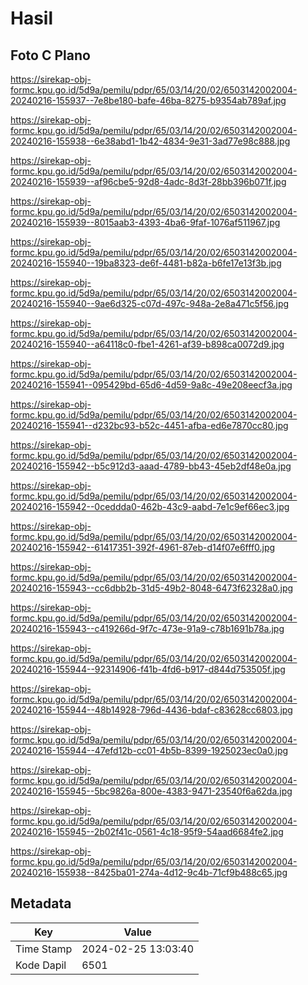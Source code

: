# Hasil

## Foto C Plano

https://sirekap-obj-formc.kpu.go.id/5d9a/pemilu/pdpr/65/03/14/20/02/6503142002004-20240216-155937--7e8be180-bafe-46ba-8275-b9354ab789af.jpg

https://sirekap-obj-formc.kpu.go.id/5d9a/pemilu/pdpr/65/03/14/20/02/6503142002004-20240216-155938--6e38abd1-1b42-4834-9e31-3ad77e98c888.jpg

https://sirekap-obj-formc.kpu.go.id/5d9a/pemilu/pdpr/65/03/14/20/02/6503142002004-20240216-155939--af96cbe5-92d8-4adc-8d3f-28bb396b071f.jpg

https://sirekap-obj-formc.kpu.go.id/5d9a/pemilu/pdpr/65/03/14/20/02/6503142002004-20240216-155939--8015aab3-4393-4ba6-9faf-1076af511967.jpg

https://sirekap-obj-formc.kpu.go.id/5d9a/pemilu/pdpr/65/03/14/20/02/6503142002004-20240216-155940--19ba8323-de6f-4481-b82a-b6fe17e13f3b.jpg

https://sirekap-obj-formc.kpu.go.id/5d9a/pemilu/pdpr/65/03/14/20/02/6503142002004-20240216-155940--9ae6d325-c07d-497c-948a-2e8a471c5f56.jpg

https://sirekap-obj-formc.kpu.go.id/5d9a/pemilu/pdpr/65/03/14/20/02/6503142002004-20240216-155940--a64118c0-fbe1-4261-af39-b898ca0072d9.jpg

https://sirekap-obj-formc.kpu.go.id/5d9a/pemilu/pdpr/65/03/14/20/02/6503142002004-20240216-155941--095429bd-65d6-4d59-9a8c-49e208eecf3a.jpg

https://sirekap-obj-formc.kpu.go.id/5d9a/pemilu/pdpr/65/03/14/20/02/6503142002004-20240216-155941--d232bc93-b52c-4451-afba-ed6e7870cc80.jpg

https://sirekap-obj-formc.kpu.go.id/5d9a/pemilu/pdpr/65/03/14/20/02/6503142002004-20240216-155942--b5c912d3-aaad-4789-bb43-45eb2df48e0a.jpg

https://sirekap-obj-formc.kpu.go.id/5d9a/pemilu/pdpr/65/03/14/20/02/6503142002004-20240216-155942--0ceddda0-462b-43c9-aabd-7e1c9ef66ec3.jpg

https://sirekap-obj-formc.kpu.go.id/5d9a/pemilu/pdpr/65/03/14/20/02/6503142002004-20240216-155942--61417351-392f-4961-87eb-d14f07e6fff0.jpg

https://sirekap-obj-formc.kpu.go.id/5d9a/pemilu/pdpr/65/03/14/20/02/6503142002004-20240216-155943--cc6dbb2b-31d5-49b2-8048-6473f62328a0.jpg

https://sirekap-obj-formc.kpu.go.id/5d9a/pemilu/pdpr/65/03/14/20/02/6503142002004-20240216-155943--c419266d-9f7c-473e-91a9-c78b1691b78a.jpg

https://sirekap-obj-formc.kpu.go.id/5d9a/pemilu/pdpr/65/03/14/20/02/6503142002004-20240216-155944--92314906-f41b-4fd6-b917-d844d753505f.jpg

https://sirekap-obj-formc.kpu.go.id/5d9a/pemilu/pdpr/65/03/14/20/02/6503142002004-20240216-155944--48b14928-796d-4436-bdaf-c83628cc6803.jpg

https://sirekap-obj-formc.kpu.go.id/5d9a/pemilu/pdpr/65/03/14/20/02/6503142002004-20240216-155944--47efd12b-cc01-4b5b-8399-1925023ec0a0.jpg

https://sirekap-obj-formc.kpu.go.id/5d9a/pemilu/pdpr/65/03/14/20/02/6503142002004-20240216-155945--5bc9826a-800e-4383-9471-23540f6a62da.jpg

https://sirekap-obj-formc.kpu.go.id/5d9a/pemilu/pdpr/65/03/14/20/02/6503142002004-20240216-155945--2b02f41c-0561-4c18-95f9-54aad6684fe2.jpg

https://sirekap-obj-formc.kpu.go.id/5d9a/pemilu/pdpr/65/03/14/20/02/6503142002004-20240216-155938--8425ba01-274a-4d12-9c4b-71cf9b488c65.jpg


## Metadata

| Key        | Value               |
| ---------- | ------------------- |
| Time Stamp | 2024-02-25 13:03:40 |
| Kode Dapil | 6501                |



